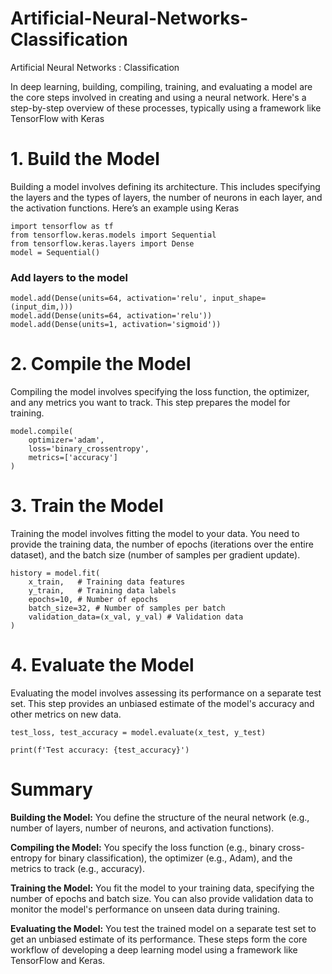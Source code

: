 # Artificial-Neural-Networks-Classification
Artificial Neural Networks : Classification

In deep learning, building, compiling, training, and evaluating a model are the core steps involved in creating and using a neural network. Here's a step-by-step overview of these processes, typically using a framework like TensorFlow with Keras

# 1. Build the Model

Building a model involves defining its architecture. This includes specifying the layers and the types of layers, the number of neurons in each layer, and the activation functions. Here’s an example using Keras
```
import tensorflow as tf
from tensorflow.keras.models import Sequential
from tensorflow.keras.layers import Dense
model = Sequential()

```
### Add layers to the model
```
model.add(Dense(units=64, activation='relu', input_shape=(input_dim,)))
model.add(Dense(units=64, activation='relu'))
model.add(Dense(units=1, activation='sigmoid'))

```

# 2. Compile the Model
Compiling the model involves specifying the loss function, the optimizer, and any metrics you want to track. This step prepares the model for training.

```
model.compile(
    optimizer='adam',
    loss='binary_crossentropy',
    metrics=['accuracy']
)
```
# 3. Train the Model
Training the model involves fitting the model to your data. You need to provide the training data, the number of epochs (iterations over the entire dataset), and the batch size (number of samples per gradient update).
```
history = model.fit(
    x_train,   # Training data features 	
    y_train,   # Training data labels	
    epochs=10, # Number of epochs	
    batch_size=32, # Number of samples per batch	
    validation_data=(x_val, y_val) # Validation data	
)
```
# 4. Evaluate the Model
Evaluating the model involves assessing its performance on a separate test set. This step provides an unbiased estimate of the model's accuracy and other metrics on new data.
```
test_loss, test_accuracy = model.evaluate(x_test, y_test)

print(f'Test accuracy: {test_accuracy}')

```
# Summary 

**Building the Model:** You define the structure of the neural network (e.g., number of layers, number of neurons, and activation functions).

**Compiling the Model:** You specify the loss function (e.g., binary cross-entropy for binary classification), the optimizer (e.g., Adam), and the metrics to track (e.g., accuracy).

**Training the Model:** You fit the model to your training data, specifying the number of epochs and batch size. You can also provide validation data to monitor the model's performance on unseen data during training.

**Evaluating the Model:** You test the trained model on a separate test set to get an unbiased estimate of its performance.
These steps form the core workflow of developing a deep learning model using a framework like TensorFlow and Keras.

